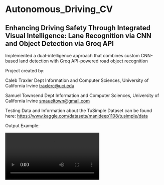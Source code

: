 # Autonomous_Driving_CV

## Enhancing Driving Safety Through Integrated Visual Intelligence: Lane Recognition via CNN and Object Detection via Groq API

Implemented a dual-intelligence approach that combines custom CNN-based land detection with Groq API-powered road object recognition

Project created by:

Caleb Traxler
Dept Information and Computer Sciences,
University of California Irvine
traxlerc@uci.edu

Samuel Townsend
Dept Information and Computer Sciences,
University of California Irvine
smaueltown@gmail.com

Testing Data and Information about the TuSimple Dataset can be found here: https://www.kaggle.com/datasets/manideep1108/tusimple/data

Output Example: 

<video src="CNN+Groq Output - Final Analysis/simple_driving_assistant_20250301_004357.mp4" controls="controls" style="max-width: 730px;">
</video>
